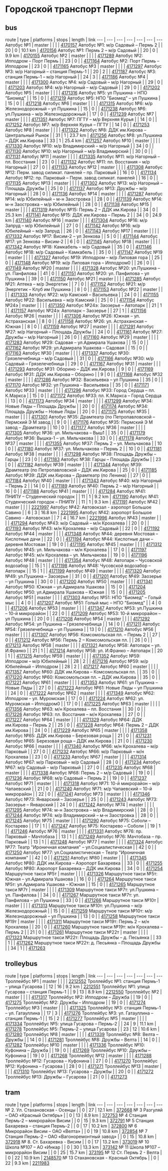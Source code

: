 # Городской транспорт Перми
## bus
route | type | platforms | stops | length | link
--- | --- | --- | --- | --- | --- | ---
Автобус №1 | master |  |  |   | [4170157](http://openstreetmap.org/relation/4170157)
Автобус №1: м/р Садовый – Пермь 2 |  | 20 | 0 | 10.1 km | [4170156](http://openstreetmap.org/relation/4170156)
Автобус №1: Пермь 2 – м/р Садовый |  | 20 | 0 | 9.9 km | [4170155](http://openstreetmap.org/relation/4170155)
Автобус №2 | master |  |  |   | [4171289](http://openstreetmap.org/relation/4171289)
Автобус №2: Ипподром – Порт Пермь |  | 23 | 0 |   | [4171164](http://openstreetmap.org/relation/4171164)
Автобус №2: Порт Пермь – Ипподром |  | 23 | 0 |   | [4171165](http://openstreetmap.org/relation/4171165)
Автобус №3 | master |  |  |   | [4171297](http://openstreetmap.org/relation/4171297)
Автобус №3: м/р Нагорный – станция Пермь-1 |  | 20 | 2 |   | [4171187](http://openstreetmap.org/relation/4171187)
Автобус №3: станция Пермь-1 – м/р Нагорный |  | 24 | 3 |   | [4171186](http://openstreetmap.org/relation/4171186)
Автобус №4 | master |  |  |   | [4171300](http://openstreetmap.org/relation/4171300)
Автобус №4: м/р Садовый – м/р Нагорный |  | 29 | 0 |   | [4171203](http://openstreetmap.org/relation/4171203)
Автобус №4: м/р Нагорный – м/р Садовый |  | 29 | 0 |   | [4171202](http://openstreetmap.org/relation/4171202)
Автобус №5 | master |  |  |   | [4171316](http://openstreetmap.org/relation/4171316)
Автобус №5: ул Пушкина – НПО "Биомед" |  | 15 | 0 |   | [4171219](http://openstreetmap.org/relation/4171219)
Автобус №5: НПО "Биомед" – ул Пушкина |  | 15 | 0 |   | [4171218](http://openstreetmap.org/relation/4171218)
Автобус №6 | master |  |  |   | [4171315](http://openstreetmap.org/relation/4171315)
Автобус №6: м/р Железнодорожный – ул Пушкина |  | 15 | 0 |   | [4171238](http://openstreetmap.org/relation/4171238)
Автобус №6: ул.Пушкина – м/р Железнодорожный |  | 17 | 0 |   | [4171239](http://openstreetmap.org/relation/4171239)
Автобус №7 | master |  |  |   | [4171351](http://openstreetmap.org/relation/4171351)
Автобус №7: ПГТУ – м/р Верхняя Курья |  | 14 | 0 |   | [4171252](http://openstreetmap.org/relation/4171252)
Автобус №7: м/р Верхняя Курья – ПГТУ |  | 14 | 0 |   | [4171253](http://openstreetmap.org/relation/4171253)
Автобус №8 | master |  |  |   | [4171322](http://openstreetmap.org/relation/4171322)
Автобус №8: ДДК им.Кирова – Центральный Рынок |  | 31 | 1 | 23.7 km | [4171256](http://openstreetmap.org/relation/4171256)
Автобус №8: ул.Пушкина – ДДК им.Кирова |  | 33 | 1 | 25.4 km | [4171257](http://openstreetmap.org/relation/4171257)
Автобус №10 | master |  |  |   | [4171330](http://openstreetmap.org/relation/4171330)
Автобус №10: м/р Владимирский – м/р Нагорный |  | 34 | 0 |   | [4171130](http://openstreetmap.org/relation/4171130)
Автобус №10: м/р Нагорный – м/р Владимирский |  | 30 | 0 |   | [4171131](http://openstreetmap.org/relation/4171131)
Автобус №11 | master |  |  |   | [4171335](http://openstreetmap.org/relation/4171335)
Автобус №11: м/р Нагорный – пл. Восстания |  | 23 | 0 |   | [4171132](http://openstreetmap.org/relation/4171132)
Автобус №11: пл. Восстания – м/р Нагорный |  | 27 | 0 |   | [4171133](http://openstreetmap.org/relation/4171133)
Автобус №12 | master |  |  |   | [4171308](http://openstreetmap.org/relation/4171308)
Автобус №12: Перм. завод силикат. панелей – пр. Парковый |  | 16 | 0 |   | [4171134](http://openstreetmap.org/relation/4171134)
Автобус №12: пр. Парковый – Перм. завод силикат. панелей |  | 16 | 0 |   | [4171135](http://openstreetmap.org/relation/4171135)
Автобус №13 | master |  |  |   | [4171302](http://openstreetmap.org/relation/4171302)
Автобус №13: м/р Нагорный – Площадь Дружбы |  | 25 | 0 |   | [4171137](http://openstreetmap.org/relation/4171137)
Автобус №13: Дружбы – м/р Нагорный |  | 28 | 0 |   | [4171136](http://openstreetmap.org/relation/4171136)
Автобус №14 | master |  |  |   | [4171287](http://openstreetmap.org/relation/4171287)
Автобус №14: м/р Юбилейный – м-н Заостровка |  | 28 | 0 |   | [4171139](http://openstreetmap.org/relation/4171139)
Автобус №14: м-н Заостровка – м/р Юбилейный |  | 28 | 0 |   | [4171138](http://openstreetmap.org/relation/4171138)
Автобус №15 | master |  |  |   | [4171319](http://openstreetmap.org/relation/4171319)
Автобус №15: Пермь 2 – ДДК им.Кирова |  | 34 | 0 | 25.3 km | [4171141](http://openstreetmap.org/relation/4171141)
Автобус №15: ДДК им.Кирова – Пермь 2 |  | 34 | 0 | 24.9 km | [4171140](http://openstreetmap.org/relation/4171140)
Автобус №16 | master |  |  |   | [4171304](http://openstreetmap.org/relation/4171304)
Автобус №16: м/р Запруд – м/р Юбилейный |  | 27 | 0 |   | [4171142](http://openstreetmap.org/relation/4171142)
Автобус №16: м/р Юбилейный – м/р Запруд |  | 26 | 0 |   | [4171143](http://openstreetmap.org/relation/4171143)
Автобус №17 | master |  |  |   | [4171332](http://openstreetmap.org/relation/4171332)
Автобус №17: Висим-2 – ул Зенкова |  | 5 | 0 |   | [4171144](http://openstreetmap.org/relation/4171144)
Автобус №17: ул Зенкова – Висим-2 |  | 6 | 0 |   | [4171145](http://openstreetmap.org/relation/4171145)
Автобус №18 | master |  |  |   | [4171342](http://openstreetmap.org/relation/4171342)
Автобус №18: Камкабель – м/р Садовый |  | 35 | 0 |   | [4171146](http://openstreetmap.org/relation/4171146)
Автобус №18: м/р Садовый – Камкабель |  | 35 | 0 |   | [4171147](http://openstreetmap.org/relation/4171147)
Автобус №19 | master |  |  |   | [4171327](http://openstreetmap.org/relation/4171327)
Автобус №19: Ипподром – м/р Липовая гора |  | 25 | 0 |   | [4171148](http://openstreetmap.org/relation/4171148)
Автобус №19: м/р Липовая гора – Ипподром0 |  | 26 | 0 |   | [4171149](http://openstreetmap.org/relation/4171149)
Автобус №20 | master |  |  |   | [4171328](http://openstreetmap.org/relation/4171328)
Автобус №20: ул.Пушкина – ул. Панфилова |  | 41 | 0 |   | [4171151](http://openstreetmap.org/relation/4171151)
Автобус №20: ул. Панфилова – ул Пушкина |  | 39 | 0 |   | [4171150](http://openstreetmap.org/relation/4171150)
Автобус №21 | master |  |  |   | [4171285](http://openstreetmap.org/relation/4171285)
Автобус №21: Аптека – м/р Энергетик |  | 7 | 0 |   | [4171152](http://openstreetmap.org/relation/4171152)
Автобус №21: м/р Энергетик – Клуб им Пушкина |  | 8 | 0 |   | [4171153](http://openstreetmap.org/relation/4171153)
Автобус №22 | master |  |  |   | [4171333](http://openstreetmap.org/relation/4171333)
Автобус №22: м/р Камский – Васильевка |  | 24 | 0 |   | [4171155](http://openstreetmap.org/relation/4171155)
Автобус №22: Васильевка – м/р Камский |  | 25 | 0 |   | [4171154](http://openstreetmap.org/relation/4171154)
Автобус №24э | master |  |  |   | [4171350](http://openstreetmap.org/relation/4171350)
Автобус №24э: Заозерье – Автопарк |  | 21 | 1 |   | [4171157](http://openstreetmap.org/relation/4171157)
Автобус №24э: Автопарк – Заозерье |  | 27 | 1 |   | [4171156](http://openstreetmap.org/relation/4171156)
Автобус №26 | master |  |  |   | [4171306](http://openstreetmap.org/relation/4171306)
Автобус №26: Южная – ул. Астраханская |  | 8 | 0 |   | [4171158](http://openstreetmap.org/relation/4171158)
Автобус №26: ул. Астраханская – Южная |  | 8 | 0 |   | [4171159](http://openstreetmap.org/relation/4171159)
Автобус №27 | master |  |  |   | [4171291](http://openstreetmap.org/relation/4171291)
Автобус №27: м/р Нагорный – Площадь Дружбы |  | 24 | 0 |   | [4171161](http://openstreetmap.org/relation/4171161)
Автобус №27: Дружбы – м/р Нагорный |  | 26 | 0 |   | [4171160](http://openstreetmap.org/relation/4171160)
Автобус №29 | master |  |  |   | [4171283](http://openstreetmap.org/relation/4171283)
Автобус №29: Садовая – ул.Адмирала Ушакова |  | 15 | 0 |   | [4171162](http://openstreetmap.org/relation/4171162)
Автобус №29: ул.Адмирала Ушакова – Садовая |  | 15 | 0 |   | [4171163](http://openstreetmap.org/relation/4171163)
Автобус №30 | master |  |  |   | [4171337](http://openstreetmap.org/relation/4171337)
Автобус №30: Грязелечебница – м/р Садовый |  | 31 | 0 |   | [4171166](http://openstreetmap.org/relation/4171166)
Автобус №30: м/р Садовый – Грязелечебница |  | 29 | 0 |   | [4171167](http://openstreetmap.org/relation/4171167)
Автобус №31 | master |  |  |   | [4171293](http://openstreetmap.org/relation/4171293)
Автобус №31: Оборино – ДДК им.Кирова |  | 9 | 0 |   | [4171169](http://openstreetmap.org/relation/4171169)
Автобус №31: ДДК им.Кирова – Оборино |  | 9 | 0 |   | [4171168](http://openstreetmap.org/relation/4171168)
Автобус №32 | master |  |  |   | [4171286](http://openstreetmap.org/relation/4171286)
Автобус №32: Васильевка – ул Пушкина |  | 35 | 0 |   | [4171170](http://openstreetmap.org/relation/4171170)
Автобус №32: ул Пушкина – Васильевка |  | 35 | 0 |   | [4171171](http://openstreetmap.org/relation/4171171)
Автобус №33 | master |  |  |   | [4171296](http://openstreetmap.org/relation/4171296)
Автобус №33: Город Сердца – пл. К.Маркса |  | 15 | 0 |   | [4171172](http://openstreetmap.org/relation/4171172)
Автобус №33: пл. К.Маркса – Город Сердца |  | 13 | 0 |   | [4171173](http://openstreetmap.org/relation/4171173)
Автобус №34 | master |  |  |   | [4171299](http://openstreetmap.org/relation/4171299)
Автобус №34: Новые Ляды – Площадь Дружбы |  | 20 | 0 |   | [4171174](http://openstreetmap.org/relation/4171174)
Автобус №34: Площадь Дружбы – Новые Ляды |  | 20 | 0 |   | [4171175](http://openstreetmap.org/relation/4171175)
Автобус №35 | master |  |  |   | [4171301](http://openstreetmap.org/relation/4171301)
Автобус №35: Драмтеатр (по Петропавловской – Пермский Э М завод |  | 9 | 0 |   | [4171176](http://openstreetmap.org/relation/4171176)
Автобус №35: Пермский Э М завод – Драмтеатр |  | 10 | 0 |   | [4171177](http://openstreetmap.org/relation/4171177)
Автобус №36 | master |  |  |   | [4171305](http://openstreetmap.org/relation/4171305)
Автобус №36: ул. Мильчакова – Выш1 |  | 35 | 0 |   | [4171179](http://openstreetmap.org/relation/4171179)
Автобус №36: Вышка-1 – ул. Мильчакова |  | 33 | 0 |   | [4171178](http://openstreetmap.org/relation/4171178)
Автобус №37 | master |  |  |   | [4171355](http://openstreetmap.org/relation/4171355)
Автобус №37: Пермь 2 – ул. Мильчакова |  | 10 | 0 |   | [4171180](http://openstreetmap.org/relation/4171180)
Автобус №37: ул. Мильчакова – Пермь 2 |  | 10 | 0 |   | [4171181](http://openstreetmap.org/relation/4171181)
Автобус №38 | master |  |  |   | [4171298](http://openstreetmap.org/relation/4171298)
Автобус №38: Площадь Дружбы – Гарцы |  | 23 | 0 |   | [4171183](http://openstreetmap.org/relation/4171183)
Автобус №38: Гарцы – Площадь Дружбы |  | 23 | 0 |   | [4171182](http://openstreetmap.org/relation/4171182)
Автобус №39 | master |  |  |   | [4171344](http://openstreetmap.org/relation/4171344)
Автобус №39: Драмтеатр (по Петропавловской – ДДК им.Кирова |  | 25 | 0 |   | [4171185](http://openstreetmap.org/relation/4171185)
Автобус №39: ДДК им.Кирова – Драмтеатр (по Ленина) |  | 27 | 0 |   | [4171184](http://openstreetmap.org/relation/4171184)
Автобус №40 | master |  |  |   | [4171343](http://openstreetmap.org/relation/4171343)
Автобус №40: м/р Нагорный – Пермь 2 |  | 14 | 0 |   | [4171189](http://openstreetmap.org/relation/4171189)
Автобус №40: Пермь 2 – м/р Нагорный |  | 16 | 0 |   | [4171188](http://openstreetmap.org/relation/4171188)
Автобус №41 | master |  |  |   | [4171284](http://openstreetmap.org/relation/4171284)
Автобус №41: ПНИПУ – Студенческий городок |  | 11 | 1 | 9.2 km | [4171190](http://openstreetmap.org/relation/4171190)
Автобус №41: Студенческий городок – ПНИПУ |  | 11 | 1 | 9.3 km | [4171191](http://openstreetmap.org/relation/4171191)
Автобус №42 | master |  |  |   | [2221997](http://openstreetmap.org/relation/2221997)
Автобус №42: Автовокзал - аэропорт Большое Савино |  | 6 | 3 | 16.8 km | [2221995](http://openstreetmap.org/relation/2221995)
Автобус №42: аэропорт Большое Савино - Автовокзал |  | 7 | 4 | 16.7 km | [2221996](http://openstreetmap.org/relation/2221996)
Автобус №43 | master |  |  |   | [4171294](http://openstreetmap.org/relation/4171294)
Автобус №43: м/р Садовый – м/н Крохалева |  | 20 | 0 |   | [4171193](http://openstreetmap.org/relation/4171193)
Автобус №43: м/н Крохалева – м/р Садовый |  | 22 | 0 |   | [4171192](http://openstreetmap.org/relation/4171192)
Автобус №44 | master |  |  |   | [4171348](http://openstreetmap.org/relation/4171348)
Автобус №44: деревня Мостовая – Кислотные дачи |  | 22 | 0 |   | [4171194](http://openstreetmap.org/relation/4171194)
Автобус №44: Кислотные дачи – деревня Мостовая |  | 19 | 0 |   | [4171195](http://openstreetmap.org/relation/4171195)
Автобус №45 | master |  |  |   | [4171312](http://openstreetmap.org/relation/4171312)
Автобус №45: ул. Мильчакова – м/н Крохалева |  | 17 | 0 |   | [4171197](http://openstreetmap.org/relation/4171197)
Автобус №45: м/н Крохалева – ул. Мильчакова |  | 19 | 0 |   | [4171196](http://openstreetmap.org/relation/4171196)
Автобус №48 | master |  |  |   | [4171354](http://openstreetmap.org/relation/4171354)
Автобус №48: Автопарк – Чусовской водозабор |  | 15 | 1 |   | [4171198](http://openstreetmap.org/relation/4171198)
Автобус №48: Чусовской водозабор – Автопарк |  | 15 | 1 |   | [4171199](http://openstreetmap.org/relation/4171199)
Автобус №49 | master |  |  |   | [4171320](http://openstreetmap.org/relation/4171320)
Автобус №49: ул.Пушкина – Заозерье |  | 31 | 0 |   | [4171201](http://openstreetmap.org/relation/4171201)
Автобус №49: Заозерье – ул Пушкина |  | 30 | 0 |   | [4171200](http://openstreetmap.org/relation/4171200)
Автобус №50 | master |  |  |   | [4171341](http://openstreetmap.org/relation/4171341)
Автобус №50: Южная – ул.Адмирала Ушакова |  | 15 | 0 |   | [4171204](http://openstreetmap.org/relation/4171204)
Автобус №50: ул.Адмирала Ушакова – Южная |  | 15 | 0 |   | [4171205](http://openstreetmap.org/relation/4171205)
Автобус №51 | master |  |  |   | [4171303](http://openstreetmap.org/relation/4171303)
Автобус №51: НПО "Биомед" – Голый мыс |  | 4 | 0 |   | [4171207](http://openstreetmap.org/relation/4171207)
Автобус №51: Голый мыс – НПО "Биомед" |  | 4 | 0 |   | [4171206](http://openstreetmap.org/relation/4171206)
Автобус №53 | master |  |  |   | [4171347](http://openstreetmap.org/relation/4171347)
Автобус №53: ул.Пушкина – 10-й микрорайон |  | 22 | 0 |   | [4171209](http://openstreetmap.org/relation/4171209)
Автобус №53: 10-й микрорайон – ул Пушкина |  | 20 | 0 |   | [4171208](http://openstreetmap.org/relation/4171208)
Автобус №54 | master |  |  |   | [4171292](http://openstreetmap.org/relation/4171292)
Автобус №54: ул Пушкина – Грязелечебница |  | 14 | 0 |   | [4171211](http://openstreetmap.org/relation/4171211)
Автобус №54: Грязелечебница – ул Пушкина |  | 13 | 0 |   | [4171210](http://openstreetmap.org/relation/4171210)
Автобус №56 | master |  |  |   | [4171307](http://openstreetmap.org/relation/4171307)
Автобус №56: Комсомольская пл. – Пермь 2 |  | 27 | 0 |   | [4171212](http://openstreetmap.org/relation/4171212)
Автобус №56: Пермь 2 – Комсомольская пл. |  | 26 | 0 |   | [4171213](http://openstreetmap.org/relation/4171213)
Автобус №58 | master |  |  |   | [4171321](http://openstreetmap.org/relation/4171321)
Автобус №58: Автопарк – ул. И.Франко |  | 21 | 1 |   | [4171214](http://openstreetmap.org/relation/4171214)
Автобус №58: ул. И.Франко – Автопарк |  | 20 | 1 |   | [4171215](http://openstreetmap.org/relation/4171215)
Автобус №59 | master |  |  |   | [4171352](http://openstreetmap.org/relation/4171352)
Автобус №59: Ипподром – м/р Юбилейный |  | 28 | 2 |   | [4171216](http://openstreetmap.org/relation/4171216)
Автобус №59: м/р Юбилейный – Ипподром |  | 28 | 2 |   | [4171217](http://openstreetmap.org/relation/4171217)
Автобус №60 | master |  |  |   | [4171357](http://openstreetmap.org/relation/4171357)
Автобус №60: ДДК им.Кирова – Комсомольская пл. |  | 35 | 0 |   | [4171220](http://openstreetmap.org/relation/4171220)
Автобус №60: Комсомольская пл. – ДДК им.Кирова |  | 35 | 0 |   | [4171221](http://openstreetmap.org/relation/4171221)
Автобус №61 | master |  |  |   | [4171353](http://openstreetmap.org/relation/4171353)
Автобус №61: ул Пушкина – Новые Ляды |  | 27 | 0 |   | [4171223](http://openstreetmap.org/relation/4171223)
Автобус №61: Новые Ляды – ул Пушкина |  | 24 | 0 |   | [4171222](http://openstreetmap.org/relation/4171222)
Автобус №62 | master |  |  |   | [4171349](http://openstreetmap.org/relation/4171349)
Автобус №62: Ипподром – ул. Муромская |  | 17 | 0 |   | [4171224](http://openstreetmap.org/relation/4171224)
Автобус №62: ул. Муромская – Ипподром0 |  | 17 | 0 |   | [4171225](http://openstreetmap.org/relation/4171225)
Автобус №63 | master |  |  |   | [4171356](http://openstreetmap.org/relation/4171356)
Автобус №63: м/н Крохалева – пл. Восстания |  | 30 | 0 |   | [4171226](http://openstreetmap.org/relation/4171226)
Автобус №63: пл. Восстания – м/н Крохалева |  | 27 | 0 |   | [4171227](http://openstreetmap.org/relation/4171227)
Автобус №64 | master |  |  |   | [4171329](http://openstreetmap.org/relation/4171329)
Автобус №64: ДДК им.Кирова – Пермь 2 |  | 25 | 0 |   | [4171228](http://openstreetmap.org/relation/4171228)
Автобус №64: Пермь 2 – ДДК им.Кирова |  | 24 | 0 |   | [4171229](http://openstreetmap.org/relation/4171229)
Автобус №65 | master |  |  |   | [4171358](http://openstreetmap.org/relation/4171358)
Автобус №65: ДДК им.Кирова – Березовая роща |  | 21 | 0 |   | [4171231](http://openstreetmap.org/relation/4171231)
Автобус №65: Березовая роща – ДДК им.Кирова |  | 21 | 0 |   | [4171230](http://openstreetmap.org/relation/4171230)
Автобус №66 | master |  |  |   | [4171340](http://openstreetmap.org/relation/4171340)
Автобус №66: м/н Крохалева – м/р Парковый |  | 27 | 0 |   | [4171232](http://openstreetmap.org/relation/4171232)
Автобус №66: м/р Парковый – м/н Крохалева |  | 23 | 0 |   | [4171233](http://openstreetmap.org/relation/4171233)
Автобус №67 | master |  |  |   | [4171314](http://openstreetmap.org/relation/4171314)
Автобус №67: м/р Парковый – м/р Садовый |  | 28 | 0 |   | [4171234](http://openstreetmap.org/relation/4171234)
Автобус №67: м/р Садовый – м/р Парковый |  | 27 | 0 |   | [4171235](http://openstreetmap.org/relation/4171235)
Автобус №68 | master |  |  |   | [4171338](http://openstreetmap.org/relation/4171338)
Автобус №68: Пермь 2 – м/р Садовый |  | 19 | 0 |   | [4171236](http://openstreetmap.org/relation/4171236)
Автобус №68: м/р Садовый – Пермь 2 |  | 19 | 0 |   | [4171237](http://openstreetmap.org/relation/4171237)
Автобус №71 | master |  |  |   | [4171318](http://openstreetmap.org/relation/4171318)
Автобус №71: 10-й микрорайон – м/р Чапаевский |  | 21 | 0 |   | [4171240](http://openstreetmap.org/relation/4171240)
Автобус №71: м/р Чапаевский – 10-й микрорайон |  | 22 | 0 |   | [4171241](http://openstreetmap.org/relation/4171241)
Автобус №73 | master |  |  |   | [4171346](http://openstreetmap.org/relation/4171346)
Автобус №73: Январский – Заозерье |  | 25 | 0 |   | [4171243](http://openstreetmap.org/relation/4171243)
Автобус №73: Заозерье – Январский |  | 24 | 0 |   | [4171242](http://openstreetmap.org/relation/4171242)
Автобус №74 | master |  |  |   | [4171295](http://openstreetmap.org/relation/4171295)
Автобус №74: м-н Заостровка – м/р Владимирский |  | 28 | 0 |   | [4171244](http://openstreetmap.org/relation/4171244)
Автобус №74: м/р Владимирский – м-н Заостровка |  | 28 | 0 |   | [4171245](http://openstreetmap.org/relation/4171245)
Автобус №75 | master |  |  |   | [4171290](http://openstreetmap.org/relation/4171290)
Автобус №75: Соболи – Костарево |  | 17 | 1 |   | [4171247](http://openstreetmap.org/relation/4171247)
Автобус №75: Костарево – Соболи |  | 19 | 1 |   | [4171246](http://openstreetmap.org/relation/4171246)
Автобус №76 | master |  |  |   | [4171331](http://openstreetmap.org/relation/4171331)
Автобус №76: пр. Парковый – Мачтобаза |  | 13 | 1 |   | [4171249](http://openstreetmap.org/relation/4171249)
Автобус №76: Мачтобаза – пр. Парковый |  | 13 | 1 |   | [4171248](http://openstreetmap.org/relation/4171248)
Автобус №77 | master |  |  |   | [4171324](http://openstreetmap.org/relation/4171324)
Автобус №77: Театр "Ироничная компания" – ул.Социалистическая |  | 42 | 0 |   | [4171250](http://openstreetmap.org/relation/4171250)
Автобус №77: ул.Социалистическая – Театр "Ироничная компания" |  | 42 | 0 |   | [4171251](http://openstreetmap.org/relation/4171251)
Автобус №80 | master |  |  |   | [4171345](http://openstreetmap.org/relation/4171345)
Автобус №80: ДДК им.Кирова – Аэропорт Бахаревка |  | 33 | 0 |   | [4171255](http://openstreetmap.org/relation/4171255)
Автобус №80: Аэропорт Бахаревка – ДДК им.Кирова |  | 34 | 0 |   | [4171254](http://openstreetmap.org/relation/4171254)
Маршрутное такси №5т | master |  |  |   | [4171326](http://openstreetmap.org/relation/4171326)
Маршрутное такси №5т: Южная – ул.Адмирала Ушакова |  | 16 | 0 |   | [4171264](http://openstreetmap.org/relation/4171264)
Маршрутное такси №5т: ул.Адмирала Ушакова – Южная |  | 15 | 0 |   | [4171265](http://openstreetmap.org/relation/4171265)
Маршрутное такси №7т | master |  |  |   | [4171309](http://openstreetmap.org/relation/4171309)
Маршрутное такси №7т: ул.Пушкина – ул. Панфилова |  | 34 | 0 |   | [4171267](http://openstreetmap.org/relation/4171267)
Маршрутное такси №7т: ул. Панфилова – ул Пушкина |  | 33 | 0 |   | [4171266](http://openstreetmap.org/relation/4171266)
Маршрутное такси №10т | master |  |  |   | [4171313](http://openstreetmap.org/relation/4171313)
Маршрутное такси №10т: ул.Пушкина – м/р Железнодорожный |  | 15 | 0 |   | [4171259](http://openstreetmap.org/relation/4171259)
Маршрутное такси №10т: м/р Железнодорожный – ул Пушкина |  | 13 | 0 |   | [4171258](http://openstreetmap.org/relation/4171258)
Маршрутное такси №19т | master |  |  |   | [4171311](http://openstreetmap.org/relation/4171311)
Маршрутное такси №19т: Пермь 2 – м/н Крохалева |  | 20 | 0 |   | [4171260](http://openstreetmap.org/relation/4171260)
Маршрутное такси №19т: м/н Крохалева – Пермь 2 |  | 21 | 0 |   | [4171261](http://openstreetmap.org/relation/4171261)
Маршрутное такси №22т | master |  |  |   | [4171323](http://openstreetmap.org/relation/4171323)
Маршрутное такси №22т: Площадь Дружбы – д. Песьянка |  | 33 | 1 |   | [4171262](http://openstreetmap.org/relation/4171262)
Маршрутное такси №22т: д. Песьянка – Площадь Дружбы |  | 34 | 1 |   | [4171263](http://openstreetmap.org/relation/4171263)

## trolleybus
route | type | platforms | stops | length | link
--- | --- | --- | --- | --- | --- | ---
Троллейбус №1 | master |  |  |   | [2212552](http://openstreetmap.org/relation/2212552)
Троллейбус №1: станция Пермь-1 – улица Гусарова |  | 12 | 16 | 9.2 km | [2212551](http://openstreetmap.org/relation/2212551)
Троллейбус №1: улица Гусарова – станция Пермь-1 |  | 9 | 13 | 8.9 km | [2212550](http://openstreetmap.org/relation/2212550)
Троллейбус №2 | master |  |  |   | [4171317](http://openstreetmap.org/relation/4171317)
Троллейбус №2: Ипподром – Дружба |  | 19 | 0 |   | [4171275](http://openstreetmap.org/relation/4171275)
Троллейбус №2: Дружбы – Ипподром |  | 19 | 0 |   | [4171274](http://openstreetmap.org/relation/4171274)
Троллейбус №3 | master |  |  |   | [4171325](http://openstreetmap.org/relation/4171325)
Троллейбус №3: cтанция Пермь-1 – ул. Гатауллина |  | 17 | 3 |   | [4171276](http://openstreetmap.org/relation/4171276)
Троллейбус №3: ул. Гатауллина – станция Пермь-1 |  | 15 | 2 |   | [4171277](http://openstreetmap.org/relation/4171277)
Троллейбус №5 | master |  |  |   | [4171334](http://openstreetmap.org/relation/4171334)
Троллейбус №5: улица Гусарова – Пермь-2 |  | 24 | 9 | 11.1 km | [4171278](http://openstreetmap.org/relation/4171278)
Троллейбус №5: Пермь-2 – улица Гусарова |  | 23 | 12 | 10.6 km | [4171280](http://openstreetmap.org/relation/4171280)
Троллейбус №8 | master |  |  |   | [4171339](http://openstreetmap.org/relation/4171339)
Троллейбус №8: Велта – Дружбы |  | 14 | 0 |   | [4171281](http://openstreetmap.org/relation/4171281)
Троллейбус №8: Дружбы – Велта |  | 14 | 0 |   | [4171282](http://openstreetmap.org/relation/4171282)
Троллейбус №10 | master |  |  |   | [4171336](http://openstreetmap.org/relation/4171336)
Троллейбус №10: Куфонина – Дружба |  | 19 | 0 |   | [4171269](http://openstreetmap.org/relation/4171269)
Троллейбус №10: Дружбы – Куфонина |  | 19 | 0 |   | [4171268](http://openstreetmap.org/relation/4171268)
Троллейбус №12 | master |  |  |   | [4171288](http://openstreetmap.org/relation/4171288)
Троллейбус №12: Гусарова – Куфонина |  | 27 | 0 |   | [4171270](http://openstreetmap.org/relation/4171270)
Троллейбус №12: Куфонина – Гусарова |  | 28 | 0 |   | [4171271](http://openstreetmap.org/relation/4171271)
Троллейбус №13 | master |  |  |   | [4171310](http://openstreetmap.org/relation/4171310)
Троллейбус №13: Гусарова – Дружбы |  | 20 | 0 |   | [4171272](http://openstreetmap.org/relation/4171272)
Троллейбус №13: Дружбы – Гусарова |  | 21 | 0 |   | [4171273](http://openstreetmap.org/relation/4171273)

## tram
route | type | platforms | stops | length | link
--- | --- | --- | --- | --- | --- | ---
№ 2. Ул. Стахановская - Осенцы |  | 0 | 27 | 12.1 km | [372668](http://openstreetmap.org/relation/372668)
№ 3 Разгуляй – ОАО «Красный Октябрь» |  | 0 | 13 | 8.9 km | [372753](http://openstreetmap.org/relation/372753)
№ 4 Станция Пермь-2 – микрорайон Висим |  | 0 | 15 | 9.3 km | [372791](http://openstreetmap.org/relation/372791)
№ 5 Станция Бахаревка – станция Пермь-2 |  | 0 | 17 | 10.2 km | [372800](http://openstreetmap.org/relation/372800)
№ 6 Микрорайон Висим – ОАО «Велта» |  | 0 | 19 | 10.8 km | [372854](http://openstreetmap.org/relation/372854)
№ 7 Станция Пермь-2 – ОАО «Вагоноремонтный завод» |  | 0 | 15 | 10.8 km | [372918](http://openstreetmap.org/relation/372918)
№ 8. Ст. Бахаревка - Висим |  | 0 | 17 | 13.2 km | [373019](http://openstreetmap.org/relation/373019)
№ 10 Школа №107 – АО «Инкар |  | 0 | 30 | 13.3 km | [373142](http://openstreetmap.org/relation/373142)
№ 11 Школа №107 – микрорайон Висим |  | 0 | 25 | 15.7 km | [373195](http://openstreetmap.org/relation/373195)
№ 12 Ст. Пермь 2 - Велта |  | 0 | 22 | 10.9 km | [2148570](http://openstreetmap.org/relation/2148570)
№ 13 Стахановская - Красный Октябрь |  | 0 | 22 | 9.3 km | [2211983](http://openstreetmap.org/relation/2211983)
